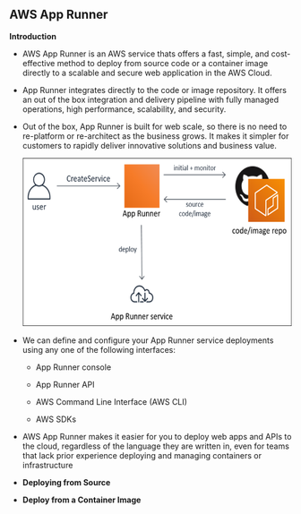 ## AWS App Runner

**Introduction**

- AWS App Runner is an AWS service thats offers a fast, simple, and cost-effective method to deploy from source code or a container image directly to a scalable and secure web application in the AWS Cloud.

- App Runner integrates directly to the code or image repository. It offers an out of the box integration and delivery pipeline with fully managed operations, high performance, scalability, and security.

-  Out of the box, App Runner is built for web scale, so there is no need to re-platform or re-architect as the business grows. It makes it simpler for customers to rapidly deliver innovative solutions and business value.

      <img src="images/image1.png" class="inline" width="600" height="300"/>

- We can define and configure your App Runner service deployments using any one of the following interfaces:

  - App Runner console 

  - App Runner API

  - AWS Command Line Interface (AWS CLI)

  - AWS SDKs

- AWS App Runner makes it easier for you to deploy web apps and APIs to the cloud, regardless of the language they are written in, even for teams that lack prior experience deploying and managing containers or infrastructure 

- **Deploying from Source**


- **Deploy from a Container Image**
